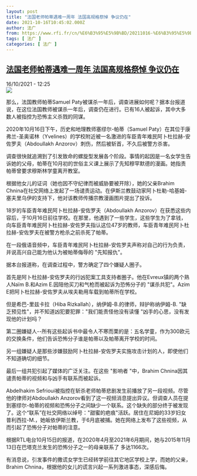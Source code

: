```yaml
---
layout: post
title: "法国老师帕蒂遇难一周年 法国高规格祭悼 争议仍在"
date: 2021-10-16T10:45:02.000Z
author: 法广
from: https://www.rfi.fr/cn/%E6%B3%95%E5%9B%BD/20211016-%E6%B3%95%E5%9B%BD%E8%80%81%E5%B8%88%E5%B8%95%E8%92%82%E9%81%87%E9%9A%BE%E4%B8%80%E5%91%A8%E5%B9%B4-%E6%B3%95%E5%9B%BD%E9%AB%98%E8%A7%84%E6%A0%BC%E7%A5%AD%E6%82%BC-%E4%BA%89%E8%AE%AE%E4%BB%8D%E5%9C%A8
tags: [ 法广 ]
categories: [ 法广 ]
---
```

<!--1634381102000-->
[法国老师帕蒂遇难一周年 法国高规格祭悼 争议仍在](https://www.rfi.fr/cn/%E6%B3%95%E5%9B%BD/20211016-%E6%B3%95%E5%9B%BD%E8%80%81%E5%B8%88%E5%B8%95%E8%92%82%E9%81%87%E9%9A%BE%E4%B8%80%E5%91%A8%E5%B9%B4-%E6%B3%95%E5%9B%BD%E9%AB%98%E8%A7%84%E6%A0%BC%E7%A5%AD%E6%82%BC-%E4%BA%89%E8%AE%AE%E4%BB%8D%E5%9C%A8)
------

<div>
<div>16/10/2021 - 12:25</div><img src="https://s.rfi.fr/media/display/e12a695c-2d9a-11ec-9584-005056a90284/000_9PM39B.jpg"><div >                    <p>那么，法国教师帕蒂Samuel Paty被谋杀一年后，调查进展如何呢？据本台报道说，在这位法国教师被谋杀一年后，调查仍在进行。已有16人被起诉，其中大多数人被指控为恐怖主义杀戮的同谋。</p><p>2020年10月16日下午，历史和地理教师塞缪尔-帕蒂（Samuel Paty）在其位于康弗兰-圣奥诺林（Yvelines）的学校附近被一名激进的车臣青年难民阿卜杜拉赫-安佐罗夫（Abdoullakh Anzorov）刺伤，然后被斩首，不久后被警方杀害。</p><p>调查很快就追溯到了引发致命的螺旋型发展各个阶段。事情的起因是一名女学生告诉她的父母，帕蒂在10月初的世俗主义课上展示了先知穆罕默德的漫画。她指责帕蒂曾要求穆斯林学童离开教室。</p><p>根据他女儿的证词（她也因不守纪律而被威胁要被开除），她的父亲Brahim Chnina在社交网络上发起了一场谴责运动。在伊斯兰教鼓动家阿卜杜勒-哈基姆-塞夫里乌伊的支持下，他对该教师传播宗教漫画图片提出了投诉。</p><p>18岁的车臣青年难民阿卜杜拉赫-安佐罗夫（Abdoullakh Anzorov）在获悉这些内容后，于10月16日前往学校。在那里，他遇到了一些学生，这些学生为了拿钱，向车臣青年难民阿卜杜拉赫-安佐罗夫指认这位47岁的教师，车臣青年难民阿卜杜拉赫-安佐罗夫在被警方枪杀之前杀死了帕蒂。</p><p>在一段俄语音频中，车臣青年难民阿卜杜拉赫-安佐罗夫声称对自己的行为负责，并说高兴自己能为他认为被帕蒂侮辱的 "先知报仇"。</p><p>据本台报道称，在调查过程中，警方确定了四个嫌疑人圈子。</p><p>首先是阿卜杜拉赫-安佐罗夫的行凶犯案工具支持者圈子。他在Evreux镇的两个熟人Naïm B.和Azim E.因陪他买刀和气枪而被起诉为恐怖分子的 "谋杀共犯"。Azim E把阿卜杜拉赫-安佐罗夫从埃夫勒用车载到帕蒂所在学校。</p><p>但是希巴-里兹卡拉（Hiba Rizkallah），纳伊姆-B.的律师，辩护称纳伊姆-B. "缺乏预见性"，并不知道凶犯要犯罪："我们能责怪他没有读懂 "凶手的心思，没有发现他的计划吗？</p><p>第二圈嫌疑人--所有这些起诉书中最令人不寒而栗的是：五名学童，作为300欧元的交换条件，他们告诉恐怖分子谁是帕蒂以及帕蒂离开学校的时间。</p><p>另一组嫌疑人是那些涉嫌鼓励阿卜杜拉赫-安佐罗夫实施攻击计划的人，即使他们不知道确切的细节。</p><p>最后一组共犯引起了媒体的广泛关注。在这些 "影响者 "中，Brahim Chnina因其谴责帕蒂的视频和与凶手有联系而被起诉。</p><p>Abdelhakim Sefrioui被指控在斩杀老师帕蒂悲剧发生前播放了另一段视频。尽管他的律师对Abdoullakh Anzorov看到了这一视频消息提出异议。但调查人员在提到塞缪尔-帕蒂的视频和恐怖分子之间缺少一个联系。这个缺失的部分终于被发现了。这个“联系”在社交网络以绰号："甜蜜的疤痕"活跃。居住在尼姆的33岁妇女普利西拉-M.，她皈依伊斯兰教，于6月底被捕。她在网络上发布了这些视频，从而引起了恐怖分子对帕蒂的注意。</p><p>根据RTL电台10月15日的报道，在2020年4月至2021年6月期间，她与2015年11月13日在巴塔克兰发生的恐怖分子之一的母亲联系了 多达1166次。</p><p>有消息说，引发事件的撒谎女学生已经转学前往其它地区学校上学，而她的父亲，Brahim Chnina，根据他的女儿的谎言兴起一系列激进事态，深感后悔。</p>                                            <div data-selfpromo-newsletter>    </div>    <div data-selfpromo-app>    </div>                </div>
</div>
